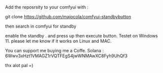 Add the reposrsity to your comfyui with :

git clone https://github.com/majocola/comfyui-standbybutton

then search in comfyui for standby

enable the standby . and press up then execute button.
Testet on Windows 11. please let me know if it works on Linux and MAC.


You can support me buying me a Coffe.
Solana : 6Wwv3xHzt1VMAGZ1rVQTFEgS4jwWNMAwXC8Fyh9UhQf3

thx alot pal =)

